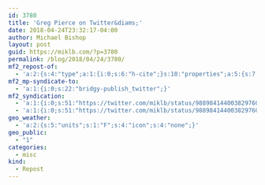 ```yaml
---
id: 3780
title: 'Greg Pierce on Twitter&diams;'
date: 2018-04-24T23:32:17-04:00
author: Michael Bishop
layout: post
guid: https://miklb.com/?p=3780
permalink: /blog/2018/04/24/3780/
mf2_repost-of:
  - 'a:2:{s:4:"type";a:1:{i:0;s:6:"h-cite";}s:10:"properties";a:5:{s:7:"summary";a:1:{i:0;s:158:"“As a person with professional reasons to watch a Twitter search for “drafts app”, I can report Twitter still couldn’t care less about your drafts.”";}s:4:"name";a:1:{i:0;s:22:"Greg Pierce on Twitter";}s:3:"url";a:1:{i:0;s:59:"https://twitter.com/agiletortoise/status/988983340643553280";}s:11:"publication";a:1:{i:0;s:7:"Twitter";}s:8:"featured";a:1:{i:0;s:53:"https://pbs.twimg.com/media/DbmTGkLV0AALBwI.jpg:large";}}}'
mf2_mp-syndicate-to:
  - 'a:1:{i:0;s:22:"bridgy-publish_twitter";}'
mf2_syndication:
  - 'a:1:{i:0;s:51:"https://twitter.com/miklb/status/988984144003829760";}'
  - 'a:1:{i:0;s:51:"https://twitter.com/miklb/status/988984144003829760";}'
geo_weather:
  - 'a:2:{s:5:"units";s:1:"F";s:4:"icon";s:4:"none";}'
geo_public:
  - "1"
categories:
  - misc
kind:
  - Repost
---
```


